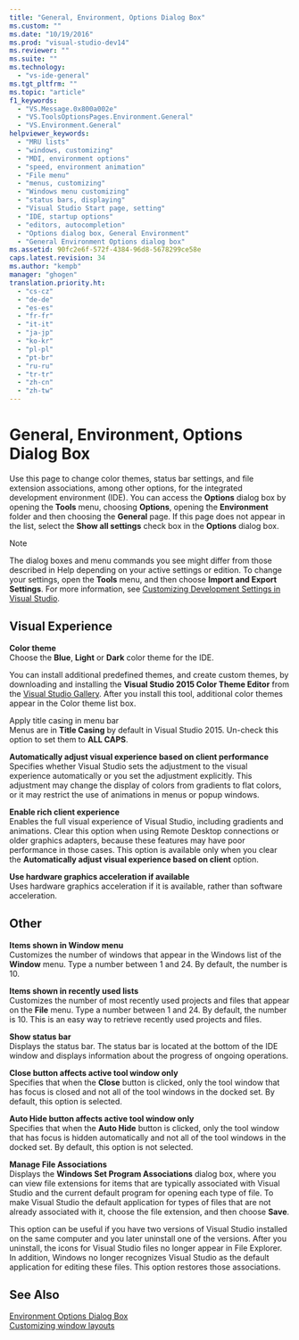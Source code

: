 ```yaml
---
title: "General, Environment, Options Dialog Box"
ms.custom: ""
ms.date: "10/19/2016"
ms.prod: "visual-studio-dev14"
ms.reviewer: ""
ms.suite: ""
ms.technology: 
  - "vs-ide-general"
ms.tgt_pltfrm: ""
ms.topic: "article"
f1_keywords: 
  - "VS.Message.0x800a002e"
  - "VS.ToolsOptionsPages.Environment.General"
  - "VS.Environment.General"
helpviewer_keywords: 
  - "MRU lists"
  - "windows, customizing"
  - "MDI, environment options"
  - "speed, environment animation"
  - "File menu"
  - "menus, customizing"
  - "Windows menu customizing"
  - "status bars, displaying"
  - "Visual Studio Start page, setting"
  - "IDE, startup options"
  - "editors, autocompletion"
  - "Options dialog box, General Environment"
  - "General Environment Options dialog box"
ms.assetid: 90fc2e6f-572f-4384-96d8-5678299ce58e
caps.latest.revision: 34
ms.author: "kempb"
manager: "ghogen"
translation.priority.ht: 
  - "cs-cz"
  - "de-de"
  - "es-es"
  - "fr-fr"
  - "it-it"
  - "ja-jp"
  - "ko-kr"
  - "pl-pl"
  - "pt-br"
  - "ru-ru"
  - "tr-tr"
  - "zh-cn"
  - "zh-tw"
---
```

# General, Environment, Options Dialog Box
Use this page to change color themes, status bar settings, and file extension associations, among other options, for the integrated development environment (IDE). You can access the **Options** dialog box by opening the **Tools** menu, choosing **Options**, opening the **Environment** folder and then choosing the **General** page. If this page does not appear in the list, select the **Show all settings** check box in the **Options** dialog box.  
  
> [!NOTE]
>  The dialog boxes and menu commands you see might differ from those described in Help depending on your active settings or edition. To change your settings, open the **Tools** menu, and then choose **Import and Export Settings**. For more information, see [Customizing Development Settings in Visual Studio](http://msdn.microsoft.com/en-us/22c4debb-4e31-47a8-8f19-16f328d7dcd3).  
  
## Visual Experience  
 **Color theme**  
 Choose the **Blue**, **Light** or **Dark** color theme for the IDE.  
  
 You can install additional predefined  themes, and create custom themes, by downloading and installing the **Visual Studio 2015 Color Theme Editor** from the [Visual Studio Gallery](https://visualstudiogallery.msdn.microsoft.com/site/search?f%5B0%5D.Type=RootCategory&f%5B0%5D.Value=tools). After you install this tool, additional color themes appear in the Color theme list box.  
  
 Apply title casing in menu bar  
 Menus are in **Title Casing** by default in Visual Studio 2015. Un-check this option to set them to **ALL CAPS**.  
  
 **Automatically adjust visual experience based on client performance**  
 Specifies whether Visual Studio sets the adjustment to the visual experience automatically or you set the adjustment explicitly. This adjustment may change the display of colors from gradients to flat colors, or it may restrict the use of animations in menus or popup windows.  
  
 **Enable rich client experience**  
 Enables the full visual experience of Visual Studio, including gradients and animations. Clear this option when using Remote Desktop connections or older graphics adapters, because these features may have poor performance in those cases. This option is available only when you clear the **Automatically adjust visual experience based on client** option.  
  
 **Use hardware graphics acceleration if available**  
 Uses hardware graphics acceleration if it is available, rather than software acceleration.  
  
## Other  
 **Items shown in Window menu**  
 Customizes the number of windows that appear in the Windows list of the **Window** menu. Type a number between 1 and 24. By default, the number is 10.  
  
 **Items shown in recently used lists**  
 Customizes the number of most recently used projects and files that appear on the **File** menu. Type a number between 1 and 24. By default, the number is 10. This is an easy way to retrieve recently used projects and files.  
  
 **Show status bar**  
 Displays the status bar. The status bar is located at the bottom of the IDE window and displays information about the progress of ongoing operations.  
  
 **Close button affects active tool window only**  
 Specifies that when the **Close** button is clicked, only the tool window that has focus is closed and not all of the tool windows in the docked set. By default, this option is selected.  
  
 **Auto Hide button affects active tool window only**  
 Specifies that when the **Auto Hide** button is clicked, only the tool window that has focus is hidden automatically and not all of the tool windows in the docked set. By default, this option is not selected.  
  
 **Manage File Associations**  
 Displays the **Windows Set Program Associations** dialog box, where you can view file extensions for items that are typically associated with Visual Studio and the current default program for opening each type of file. To make Visual Studio the default application for types of files that are not already associated with it, choose the file extension, and then choose **Save**.  
  
 This option can be useful if you have two versions of Visual Studio installed on the same computer and you later uninstall one of the versions. After you uninstall, the icons for Visual Studio files no longer appear in File Explorer. In addition, Windows no longer recognizes Visual Studio as the default application for editing these files. This option restores those associations.  
  
## See Also  
 [Environment Options Dialog Box](../ide-reference/environment-options-dialog-box.md)   
 [Customizing window layouts](../ide/customizing-window-layouts-in-visual-studio.md)
